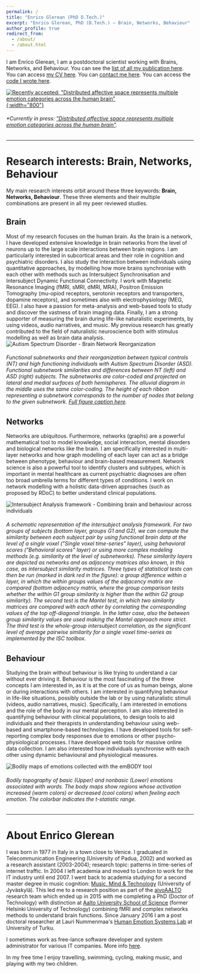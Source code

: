 ```yaml
---
permalink: /
title: "Enrico Glerean (PhD D.Tech.)"
excerpt: "Enrico Glerean, PhD (D.Tech.) – Brain, Networks, Behaviour"
author_profile: true
redirect_from: 
  - /about/
  - /about.html
---
```


I am Enrico Glerean, I am a postdoctoral scientist working with Brains, Networks, and Behaviour. You can see the <a href="/publications/">list of all my publication here</a>. You can access <a href="https://eglerean.github.io/files/Enrico_Glerean_CV.pdf">my CV here</a>. You can <a href="mailto:enrico.glerean@utu.fi">contact me here</a>. You can access the <a href="/code/">code I wrote here</a>.  

[![Recently accepted: "Distributed affective space represents multiple emotion categories across the human brain"](/images/inpress20180330.png){:width="800"}](https://academic.oup.com/scan/advance-article/doi/10.1093/scan/nsy018/4956228)
###### *Currently in press: <a href="https://academic.oup.com/scan/advance-article/doi/10.1093/scan/nsy018/4956228">"Distributed affective space represents multiple emotion categories across the human brain"</a>. 

---

Research interests: Brain, Networks, Behaviour
======
My main research interests orbit around these three keywords: <b>Brain, Networks, Behaviour</b>. These three elements and their multiple combinations are present in all my peer reviewed studies.

Brain
------
Most of my research focuses on the human brain. As the brain is a network, I have developed extensive knowledge in brain networks from the level of neurons up to the large scale interactions between brain regions. I am particularly interested in subcortical areas and their role in cognition and psychiatric disorders. I also study the interaction between individuals using quantitative approaches, by modelling how more brains synchronise with each other with methods such as Intersubject Synchronisation and Intersubject Dynamic Functional Connectivity. I work with Magnetic Resonance Imaging (fMRI, sMRI, dMRI, MRA), Positron Emission Tomography (mu-opiod receptors, serotonin receptors and transporters, dopamine receptors), and sometimes also with electrophysiology (MEG, EEG). I also have a passion for meta-analysis and web-based tools to study and discover the vastness of brain imaging data. Finally, I am a strong supporter of measuring the brain during life-like naturalistic experiments, by using videos, audio narratives, and music. My previous research has greatly contributed to the field of naturalistic neuroscience both with stimulus modelling as well as brain data analysis.
![Autism Spectrum Disorder - Brain Network Reorganization](/images/Glerean2015_ASN_Figure2.png)
###### *Functional subnetworks and their reorganization between typical controls (NT) and high functioning individuals with Autism Spectrum Disorder (ASD). Functional subnetwork similarities and differences between NT (left) and ASD (right) subjects. The subnetworks are color-coded and projected on lateral and medial surfaces of both hemispheres. The alluvial diagram in the middle uses the same color-coding. The height of each ribbon representing a subnetwork corresponds to the number of nodes that belong to the given subnetwork. <a href="/files/Glerean_et_al-2015-Human_Brain_Mapping.pdf">Full figure caption here</a>.*



Networks
------
Networks are ubiquitous. Furthermore, networks (graphs) are a powerful mathematical tool to model knowledge, social interaction, mental disorders and biological networks like the brain. I am specifically interested in multi-layer networks and how graph modelling of each layer can act as a bridge between phenotype, behaviour and brain-based measurement. Network science is also a powerful tool to identify clusters and subtypes, which is important in mental healthcare as current psychiatric diagnoses are often too broad umbrella terms for different types of conditions. I work on network modelling with a holistic data-driven approaches (such as proposed by RDoC) to better understand clinical populations.

![Intersubject Analysis framework - Combining brain and behaviour across individuals](/images/Glerean2015_Diss_ISA.png)
###### *A schematic representation of the intersubject analysis framework. For two groups of subjects (bottom layer, groups G1 and G2), we can compute the similarity between each subject pair by using functional brain data at the level of a single voxel ("Single voxel time-series" layer), using behavioral scores ("Behavioral scores" layer) or using more complex modeling methods (e.g. similarity at the level of subnetworks). These similarity layers are depicted as networks and as adjacency matrices also known, in this case, as intersubject similarity matrices. Three types of statistical tests can then be run (marked in dark red in the figure): a group difference within a layer, in which the within groups values of the adjacency matrix are compared (bottom adjacency matrix, where the group comparison tests whether the within G1 group similarity is higher than the within G2 group similarity). The second test is the Mantel test, in which two similarity matrices are compared with each other by correlating the corresponding values of the top off-diagonal triangle. In the latter case, also the between group similarity values are used making the Mantel approach more strict. The third test is the whole-group intersubject correlation, as the significant level of average pairwise similarity for a single voxel time-series as implemented by the ISC toolbox.*


Behaviour
------
Studying the brain without behaviour is like trying to understand a car without ever driving it. Behaviour is the most fascinating of the three concepts I am interested in, as it is at the core of us as human beings, alone or during interactions with others. I am interested in quantifying behaviour in life-like situations, possibly outside the lab or by using naturalistic stimuli (videos, audio narratives, music). Specifically, I am interested in emotions and the role of the body in our mental perception. I am also interested in quantifying behaviour with clinical populations, to design tools to aid individuals and their therapists in understanding behaviour using web-based and smartphone-based technologies. I have developed tools for self-reporting complex body responses due to emotions or other psycho-physiological processes. I have developed web tools for massive online data collection. I am also interested how individuals synchronise with each other using dynamic behavioural and physiological measures. 

![Bodily maps of emotions collected with the emBODY tool](/images/Glerean2014_Body.png)
###### *Bodily topography of basic (Upper) and nonbasic (Lower) emotions associated with words. The body maps show regions whose activation increased (warm colors) or decreased (cool colors) when feeling each emotion. The colorbar indicates the t-statistic range.*


---

About Enrico Glerean
======
I was born in 1977 in Italy in a town close to Venice. I graduated in Telecommunication Engineering (University of Padua, 2002) and worked as a research assistant (2003-2004); research topic: patterns in time-series of internet traffic. In 2004 I left academia and moved to London to work for the IT industry until end 2007. I went back to academia studying for a second master degree in music cognition: <a href="https://www.jyu.fi/hum/laitokset/musiikki/en/studies/mmt/MMT-programme">Music, Mind &amp; Technology</a> (University of Jyv&auml;skyl&auml;). This led me to a research position as part of the <a href="http://neuro.hut.fi/aivoaalto/">aivoAALTO</a> research team which ended up in 2015 with me completing a PhD (Doctor of Technology) with distinction at <a href="http://sci.aalto.fi/en/">Aalto University School of Science</a> (former Helsinki University of Technology) combining fMRI and complex networks methods to understand brain functions. 
Since January 2016 I am a post doctoral researcher at Lauri Nummenmaa's <a href="http://emotion.utu.fi/">Human Emotion Systems Lab</a> at University of Turku.

I sometimes work as free-lance software developer and system administrator for various IT companies. More info <a href="http://fi.linkedin.com/in/enricoglerean">here</a>.

In my free time I enjoy travelling, swimming, cycling, making music, and playing with my two children.


